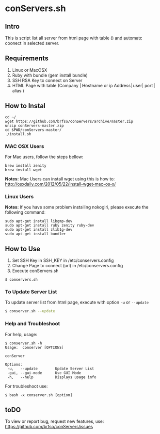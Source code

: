 # conServers.sh

## Intro

This is script list all server from html page with table (<td>) and automatc coonect  in selected server.

## Requirements

1. Linux or MacOSX
2. Ruby with bundle (gem install bundle)
2. SSH RSA Key to connect on Server
3. HTML Page with table (Company | Hostname or ip Address| user| port | alias )
	
## How to Instal
	cd ~/
	wget https://github.com/brfso/conServers/archive/master.zip
	unzip conServers-master.zip
	cd $PWD/conServers-master/
	./install.sh

### MAC OSX Users
For Mac users, follow the steps bellow:
```
brew install zenity
brew install wget
```

**Notes:** Mac Users can install wget using this is how to: http://osxdaily.com/2012/05/22/install-wget-mac-os-x/

### Linux Users

**Notes:** If you have some problem installing nokogiri, please execute the following command:

```
sudo apt-get install libgmp-dev 
sudo apt-get install ruby zenity ruby-dev
sudo apt-get install zlib1g-dev
sudo apt-get install bundler
```
	
## How to Use

1. Set SSH Key in SSH_KEY in /etc/conservers.config
2. Change Page to connect (url) in /etc/conservers.config
3. Execute conServers.sh

`$ conservers.sh`
		
### To Update Server List	
To update server list from html page, execute with option `-u` or `--update`

```bash
$ conserver.sh --update
```

### Help and Troubleshoot
For help, usage: 
```
$ conserver.sh -h
Usage:  conserver [OPTIONS]

conServer

Options:
 -u,   --update        Update Server List
 -gui, --gui-mode      Use GUI Mode
 -h,   --help          Displays usage info
```

For troubleshoot use:
```
$ bash -x conserver.sh [option]
```

## toDO
To view or report bug, request new features, use: https://github.com/brfso/conServers/issues

